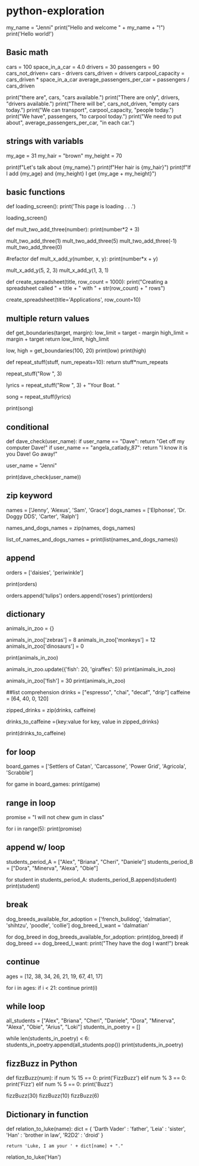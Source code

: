 # python-exploration

my_name = "Jenni"
print("Hello and welcome " + my_name + "!")
print('Hello world!')

## Basic math 
cars = 100
space_in_a_car = 4.0
drivers = 30
passengers = 90
cars_not_driven= cars - drivers
cars_driven = drivers
carpool_capacity = cars_driven * space_in_a_car
average_passengers_per_car = passengers / cars_driven

print("there are", cars, "cars available.")
print("There are only", drivers, "drivers available.")
print("There will be", cars_not_driven, "empty cars today.")
print("We can transport", carpool_capacity, "people today.")
print("We have", passengers, "to carpool today.")
print("We need to put about", average_passengers_per_car,
      "in each car.")
      
## strings with variabls
my_age = 31
my_hair = "brown"
my_height = 70

print(f"Let's talk about {my_name}.")
print(f"Her hair is {my_hair}")
print(f"If I add {my_age} and {my_height} I get {my_age + my_height}")

## basic functions
def loading_screen():
  print('This page is loading . . .')

loading_screen()

def mult_two_add_three(number):
  print(number*2 + 3)

mult_two_add_three(1)
mult_two_add_three(5)
mult_two_add_three(-1)
mult_two_add_three(0)

#refactor
def mult_x_add_y(number, x, y):
  print(number*x + y)
  
mult_x_add_y(5, 2, 3)
mult_x_add_y(1, 3, 1)

def create_spreadsheet(title, row_count = 1000):
  print("Creating a spreadsheet called " + title + " with " + str(row_count) + " rows")

create_spreadsheet(title='Applications', row_count=10)

## multiple return values
def get_boundaries(target, margin): 
  low_limit = target - margin
  high_limit = margin + target
  return low_limit, high_limit

low, high = get_boundaries(100, 20)
print(low)
print(high)

def repeat_stuff(stuff, num_repeats=10):
  return stuff*num_repeats

repeat_stuff("Row ", 3)

lyrics = repeat_stuff("Row ", 3) + "Your Boat. "

song = repeat_stuff(lyrics)

print(song)

## conditional
def dave_check(user_name):
  if user_name == "Dave":
    return "Get off my computer Dave!"
  if user_name == "angela_catlady_87":
    return "I know it is you Dave! Go away!"

  

user_name = "Jenni"

print(dave_check(user_name))

## zip keyword
names = ['Jenny', 'Alexus', 'Sam', 'Grace']
dogs_names = ['Elphonse', 'Dr. Doggy DDS', 'Carter', 'Ralph']

names_and_dogs_names = zip(names, dogs_names)

list_of_names_and_dogs_names = print(list(names_and_dogs_names))

## append
orders = ['daisies', 'periwinkle']

print(orders)

orders.append('tulips')
orders.append('roses')
print(orders)

## dictionary
animals_in_zoo = {}

animals_in_zoo['zebras'] = 8
animals_in_zoo['monkeys'] = 12
animals_in_zoo['dinosaurs'] = 0

print(animals_in_zoo)

animals_in_zoo.update({'fish': 20, 'giraffes': 5})
print(animals_in_zoo)

animals_in_zoo['fish'] = 30
print(animals_in_zoo)

##list comprehension
drinks = ["espresso", "chai", "decaf", "drip"]
caffeine = [64, 40, 0, 120]

zipped_drinks = zip(drinks, caffeine)

drinks_to_caffeine ={key:value for key, value in zipped_drinks}

print(drinks_to_caffeine)

## for loop
board_games = ['Settlers of Catan', 'Carcassone', 'Power Grid', 'Agricola', 'Scrabble']

for game in board_games:
  print(game)

## range in loop
promise = "I will not chew gum in class"

for i in range(5):
  print(promise)

## append w/ loop
students_period_A = ["Alex", "Briana", "Cheri", "Daniele"]
students_period_B = ["Dora", "Minerva", "Alexa", "Obie"]

for student in students_period_A:
  students_period_B.append(student)
  print(student)

## break
dog_breeds_available_for_adoption = ['french_bulldog', 'dalmatian', 'shihtzu', 'poodle', 'collie']
dog_breed_I_want = 'dalmatian'

for dog_breed in dog_breeds_available_for_adoption:
  print(dog_breed)
  if dog_breed == dog_breed_I_want:
    print("They have the dog I want!")
    break

## continue
ages = [12, 38, 34, 26, 21, 19, 67, 41, 17]

for i in ages:
  if i < 21:
    continue
  print(i)

## while loop
all_students = ["Alex", "Briana", "Cheri", "Daniele", "Dora", "Minerva", "Alexa", "Obie", "Arius", "Loki"]
students_in_poetry = []

while len(students_in_poetry) < 6:
  students_in_poetry.append(all_students.pop())
print(students_in_poetry)


## fizzBuzz in Python
def fizzBuzz(num):
    if num % 15 == 0:
       print('FizzBuzz')
    elif num % 3 == 0:
       print('Fizz')
    elif num % 5 == 0:
        print('Buzz')

fizzBuzz(30)
fizzBuzz(10)
fizzBuzz(6)

## Dictionary in function
def relation_to_luke(name):
	dict = {
	'Darth Vader' : 'father',
	'Leia' : 'sister',
	'Han' : 'brother in law',
	'R2D2' : 'droid'
	}
	
	return 'Luke, I am your ' + dict[name] + "."

relation_to_luke('Han')
